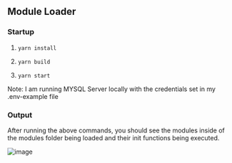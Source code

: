 ## Module Loader
### Startup
1. ```yarn install```

2. ```yarn build```

3. ```yarn start```

Note: I am running MYSQL Server locally with the credentials set in my .env-example file

### Output
After running the above commands, you should see the modules inside of the modules folder being loaded and their init functions being executed.

![image](https://user-images.githubusercontent.com/37227196/185947782-c83b7210-255c-474f-a887-020404392a1a.png)
